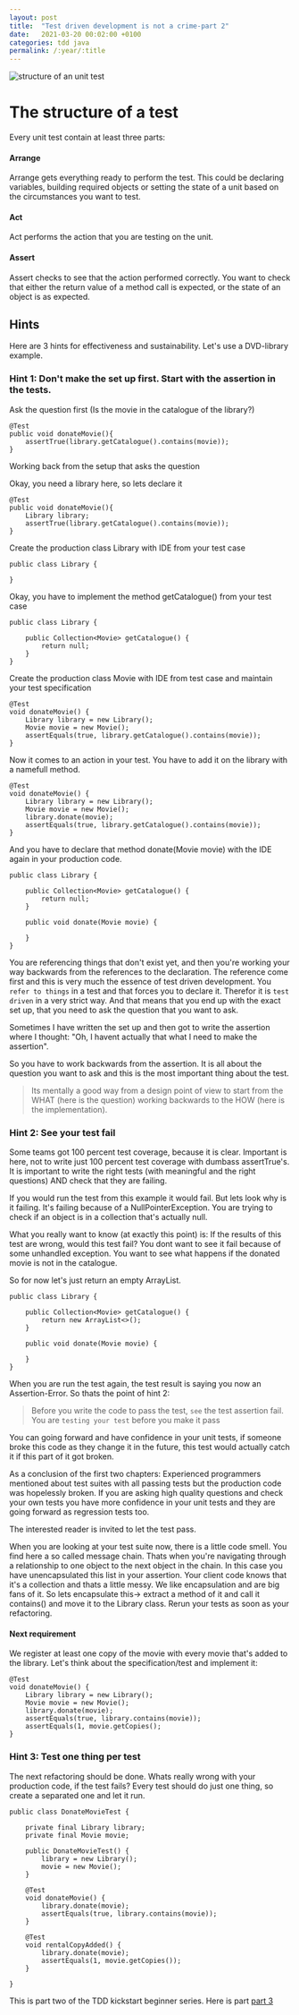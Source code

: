 ```yaml
---
layout: post
title:  "Test driven development is not a crime-part 2"
date:   2021-03-20 00:02:00 +0100
categories: tdd java
permalink: /:year/:title
---
```


![structure of an unit test](../images/TDD2-structure-of-unit-tests.png)

# The structure of a test

Every unit test contain at least three parts:

#### Arrange
Arrange gets everything ready to perform the test. 
This could be declaring variables, building required objects or 
setting the state of a unit based on the circumstances you want to 
test.

#### Act
Act performs the action that you are testing on the unit.

#### Assert
Assert checks to see that the action performed correctly. You want to check that 
either the return value of a method call is expected, or the state of an object is as expected.

## Hints
Here are 3 hints for effectiveness and sustainability.
Let's use a DVD-library example.

### Hint 1: Don't make the set up first. Start with the assertion in the tests.
Ask the question first (Is the movie in the catalogue of the library?)



    @Test
    public void donateMovie(){
        assertTrue(library.getCatalogue().contains(movie));
    }



Working back from the setup that asks the question <br>
  
Okay, you need a library here, so lets declare it


    @Test
    public void donateMovie(){
        Library library;
        assertTrue(library.getCatalogue().contains(movie));    
    }

Create the production class Library with IDE from your test case



    public class Library {
    
    }



Okay, you have to implement the method getCatalogue() from your test case


    public class Library {
    
        public Collection<Movie> getCatalogue() {
            return null;
        }
    }

Create the production class Movie with IDE from test case and maintain your test specification


    @Test
    void donateMovie() {
        Library library = new Library();
        Movie movie = new Movie();
        assertEquals(true, library.getCatalogue().contains(movie));
    }


Now it comes to an action in your test. You have to add it on the library with a namefull method.


    @Test
    void donateMovie() {
        Library library = new Library();
        Movie movie = new Movie();
        library.donate(movie);
        assertEquals(true, library.getCatalogue().contains(movie));
    }


And you have to declare that method donate(Movie movie) with the IDE again in your production code.


    public class Library {
    
        public Collection<Movie> getCatalogue() {
            return null;
        }
    
        public void donate(Movie movie) {
    
        }
    }


You are referencing things that don't exist yet, and then you're working your way backwards
from the references to the declaration.
The reference come first and this is very much the essence of test driven development.
You `refer to things` in a test and that forces you to declare it. Therefor it is `test driven` in a very strict way.
And that means that you end up with the exact set up, that you need to ask the question that you want to ask.

Sometimes I have written the set up and then got to write the assertion where
I thought: "Oh, I havent actually that what I need to make the assertion".

So you have to work backwards from the assertion.
It is all about the question you want to ask and this is the most important thing about the test.

>Its mentally a good way from a design point of view to start from the WHAT (here is the question) working backwards to the HOW (here is the implementation).

### Hint 2: See your test fail

Some teams got 100 percent test coverage, because it is clear.
Important is here, not to write just 100 percent test coverage with dumbass assertTrue's.
It is important to write the right tests (with meaningful and the right questions) AND check that they are failing.

If you would run the test from this example it would fail. But lets look why is it failing.
It's failing because of a NullPointerException.
You are trying to check if an object is in a collection that's actually null.

What you really want to know (at exactly this point) is: If the results of this test are wrong, would this test fail?
You dont want to see it fail because of some unhandled exception. You want to see what happens if the
donated movie is not in the catalogue.

So for now let's just return an empty ArrayList.

    public class Library {
    
        public Collection<Movie> getCatalogue() {
            return new ArrayList<>();
        }
    
        public void donate(Movie movie) {
    
        }
    }

When you are run the test again, the test result is saying you now an Assertion-Error. So thats the point of hint 2:
>Before you write the code to pass the test, `see` the test assertion fail.
>You are `testing your test` before you make it pass

You can going forward and have confidence in your unit tests, if someone broke this code as they change it in the future,
this test would actually catch it if this part of it got broken.

As a conclusion of the first two chapters:
Experienced programmers mentioned about test suites with all passing tests but the production code was hopelessly broken.
If you are asking high quality questions and check your own tests you have more confidence in your unit tests
and they are going forward as regression tests too.

The interested reader is invited to let the test pass.

When you are looking at your test suite now, there is a little code smell. You find here a so called message chain.
Thats when you're navigating through a relationship to one object to the next object in the chain.
In this case you have unencapsulated this list in your assertion. Your client code knows that it's a collection
and thats a little messy. We like encapsulation and are big fans of it.
So lets encapsulate this-> extract a method of it and call it contains() and move it to the Library class.
Rerun your tests as soon as your refactoring.

#### Next requirement

We register at least one copy of the movie with every movie that's added to the library.
Let's think about the specification/test and implement it:


    @Test
    void donateMovie() {
        Library library = new Library();
        Movie movie = new Movie();
        library.donate(movie);
        assertEquals(true, library.contains(movie));
        assertEquals(1, movie.getCopies();
    }

### Hint 3: Test one thing per test

The next refactoring should be done. Whats really wrong with your production code, if the test fails?
Every test should do just one thing, so create a separated one and let it run.

    public class DonateMovieTest {
    
        private final Library library;
        private final Movie movie;
    
        public DonateMovieTest() {
            library = new Library();
            movie = new Movie();
        }
    
        @Test
        void donateMovie() {
            library.donate(movie);
            assertEquals(true, library.contains(movie));
        }
    
        @Test
        void rentalCopyAdded() {
            library.donate(movie);
            assertEquals(1, movie.getCopies());
        }
    
    }

This is part two of the TDD kickstart beginner series. Here is part [part 3](https://redseacomputing.github.io/2021/TDD3-preparation-of-tests)
